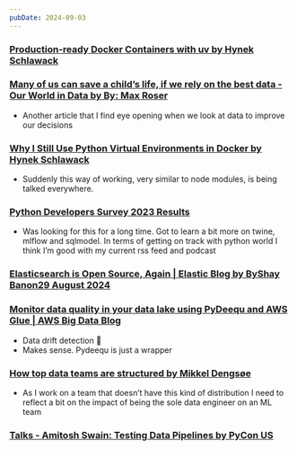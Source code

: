 ```yaml
---
pubDate: 2024-09-03
---
```


### [Production-ready Docker Containers with uv by Hynek Schlawack](https://hynek.me/articles/docker-uv/)
  
### [Many of us can save a child’s life, if we rely on the best data - Our World in Data by By: Max Roser](https://ourworldindata.org/many-us-can-save-childs-life-rely-best-data)
  
- Another article that I find eye opening when we look at data to improve our decisions

### [Why I Still Use Python Virtual Environments in Docker by Hynek Schlawack](https://hynek.me/articles/docker-virtualenv/)
  
- Suddenly this way of working, very similar to node modules, is being talked everywhere.

### [Python Developers Survey 2023 Results](https://lp.jetbrains.com/python-developers-survey-2023/)
  
- Was looking for this for a long time. Got to learn a bit more on twine, mlflow and sqlmodel. In terms of getting on track with python world I think I’m good with my current rss feed and podcast

### [Elasticsearch is Open Source, Again | Elastic Blog by ByShay Banon29 August 2024](https://www.elastic.co/blog/elasticsearch-is-open-source-again)
  
### [Monitor data quality in your data lake using PyDeequ and AWS Glue | AWS Big Data Blog](https://aws.amazon.com/blogs/big-data/monitor-data-quality-in-your-data-lake-using-pydeequ-and-aws-glue/)
  
- Data drift detection 👀
- Makes sense. Pydeequ is just a wrapper

### [How top data teams are structured by Mikkel Dengsøe](https://mikkeldengsoe.substack.com/p/how-top-data-teams-are-structured?ref=blef.fr)
  
- As I work on a team that doesn’t have this kind of distribution I need to reflect a bit on the impact of being the sole data engineer on an ML team

### [Talks - Amitosh Swain: Testing Data Pipelines by PyCon US](https://www.youtube.com/watch?v=jw5d3CR3t4Q)
